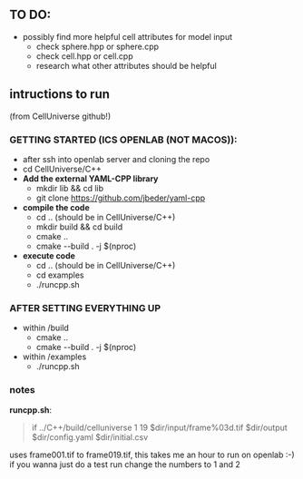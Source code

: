 ## TO DO:
- possibly find more helpful cell attributes for model input 
    - check sphere.hpp or sphere.cpp 
    - check cell.hpp or cell.cpp
    - research what other attributes should be helpful 

## intructions to run
(from CellUniverse github!)
### GETTING STARTED (ICS OPENLAB (NOT MACOS)):
- after ssh into openlab server and cloning the repo
- cd CellUniverse/C++
- **Add the external YAML-CPP library**
    - mkdir lib && cd lib
    - git clone https://github.com/jbeder/yaml-cpp
- **compile the code**
    - cd .. (should be in CellUniverse/C++)
    -  mkdir build && cd build
    - cmake ..
    - cmake --build . -j $(nproc)
- **execute code**
    - cd .. (should be in CellUniverse/C++)
    - cd examples
    - ./runcpp.sh

### AFTER SETTING EVERYTHING UP
- within /build 
    - cmake ..
    - cmake --build . -j $(nproc)
- within /examples 
    - ./runcpp.sh

### notes
**runcpp.sh**: 
>    if  ../C++/build/celluniverse 1 19 $dir/input/frame%03d.tif $dir/output $dir/config.yaml $dir/initial.csv

uses frame001.tif to frame019.tif, this takes me an hour to run on openlab :-) 
if you wanna just do a test run change the numbers to 1 and 2